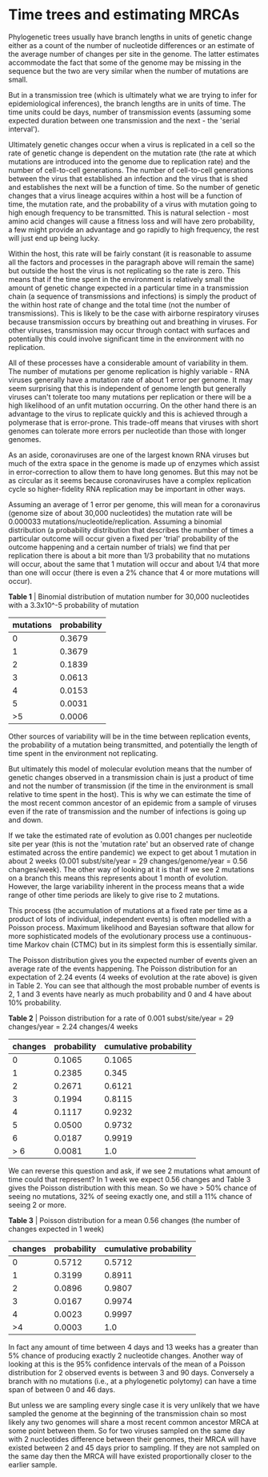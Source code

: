 # Time trees and estimating MRCAs

Phylogenetic trees usually have branch lengths in units of genetic change either as a count of the number of nucleotide differences or an estimate of the average number of changes per site in the genome. The latter estimates accommodate the fact that some of the genome may be missing in the sequence but the two are very similar when the number of mutations are small.

But in a transmission tree (which is ultimately what we are trying to infer for epidemiological inferences), the branch lengths are in units of time. The time units could be days, number of transmission events (assuming some expected duration between one transmission and the next - the 'serial interval').

Ultimately genetic changes occur when a virus is replicated in a cell so the rate of genetic change is dependent on the mutation rate (the rate at which mutations are introduced into the genome due to replication rate) and the number of cell-to-cell generations. The number of cell-to-cell generations between the virus that established an infection and the virus that is shed and establishes the next will be a function of time. So the number of genetic changes that a virus lineage acquires within a host will be a function of time, the mutation rate, and the probability of a virus with mutation going to high enough frequency to be transmitted. This is natural selection - most amino acid changes will cause a fitness loss and will have zero probability, a few might provide an advantage and go rapidly to high frequency, the rest will just end up being lucky.

Within the host, this rate will be fairly constant (it is reasonable to assume all the factors and processes in the paragraph above will remain the same) but outside the host the virus is not replicating so the rate is zero. This means that if the time spent in the environment is relatively small the amount of genetic change expected in a particular time in a transmission chain (a sequence of transmissions and infections) is simply the product of the within host rate of change and the total time (not the number of transmissions). This is likely to be the case with airborne respiratory viruses because transmission occurs by breathing out and breathing in viruses. For other viruses, transmission may occur through contact with surfaces and potentially this could involve significant time in the environment with no replication.

All of these processes have a considerable amount of variability in them. The number of mutations per genome replication is highly variable - RNA viruses generally have a mutation rate of about 1 error per genome. It may seem surprising that this is independent of genome length but generally viruses can't tolerate too many mutations per replication or there will be a high likelihood of an unfit mutation occurring. On the other hand there is an advantage to the virus to replicate quickly and this is achieved through a polymerase that is error-prone. This trade-off means that viruses with short genomes can tolerate more errors per nucleotide than those with longer genomes.

As an aside, coronaviruses are one of the largest known RNA viruses but much of the extra space in the genome is made up of enzymes which assist in error-correction to allow them to have long genomes. But this may not be as circular as it seems because coronaviruses have a complex replication cycle so higher-fidelity RNA replication may be important in other ways.

Assuming an average of 1 error per genome, this will mean for a coronavirus (genome size of about 30,000 nucleotides) the mutation rate will be 0.000033 mutations/nucleotide/replication. Assuming a binomial distribution (a probability distribution that describes the number of times a particular outcome will occur given a fixed per 'trial' probability of the outcome happening and a certain number of trials) we find that per replication there is about a bit more than 1/3 probability that no mutations will occur, about the same that 1 mutation will occur and about 1/4 that more than one will occur (there is even a 2% chance that 4 or more mutations will occur).

**Table 1** | Binomial distribution of mutation number for 30,000 nucleotides with a 3.3x10^-5 probability of mutation

|mutations|probability|
| --- | --- |
|0|0.3679|
|1|0.3679|
|2|0.1839|
|3|0.0613|
|4|0.0153|
|5|0.0031|
|>5|0.0006|

Other sources of variability will be in the time between replication events, the probability of a mutation being transmitted, and potentially the length of time spent in the environment not replicating.

But ultimately this model of molecular evolution means that the number of genetic changes observed in a transmission chain is just a product of time and not the number of transmission (if the time in the environment is small relative to time spent in the host). This is why we can estimate the time of the most recent common ancestor of an epidemic from a sample of viruses even if the rate of transmission and the number of infections is going up and down.

If we take the estimated rate of evolution as 0.001 changes per nucleotide site per year (this is not the 'mutation rate' but an observed rate of change estimated across the entire pandemic) we expect to get about 1 mutation in about 2 weeks (0.001 subst/site/year = 29 changes/genome/year = 0.56 changes/week). The other way of looking at it is that if we see 2 mutations on a branch this means this represents about 1 month of evolution. However, the large variability inherent in the process means that a wide range of other time periods are likely to give rise to 2 mutations.

This process (the accumulation of mutations at a fixed rate per time as a product of lots of individual, independent events) is often modelled with a Poisson process. Maximum likelihood and Bayesian software that allow for more sophisticated models of the evolutionary process use a continuous-time Markov chain (CTMC) but in its simplest form this is essentially similar.

The Poisson distribution gives you the expected number of events given an average rate of the events happening. The Poisson distribution for an expectation of 2.24 events (4 weeks of evolution at the rate above) is given in Table 2. You can see that although the most probable number of events is 2, 1 and 3 events have nearly as much probability and 0 and 4 have about 10% probability.

**Table 2** | Poisson distribution for a rate of 0.001 subst/site/year = 29 changes/year = 2.24 changes/4 weeks

|changes|probability|cumulative probability|
| --- | --- | --- |
|0|0.1065|0.1065|
|1|0.2385|0.345|
|2|0.2671|0.6121|
|3|0.1994|0.8115|
|4|0.1117|0.9232|
|5|0.0500|0.9732|
|6|0.0187|0.9919|
|> 6|0.0081|1.0|

We can reverse this question and ask, if we see 2 mutations what amount of time could that represent? In 1 week we expect 0.56 changes and Table 3 gives the Poisson distribution with this mean. So we have > 50% chance of seeing no mutations, 32% of seeing exactly one, and still a 11% chance of seeing 2 or more.

**Table 3** | Poisson distribution for a mean 0.56 changes (the number of changes expected in 1 week)

|changes|probability|cumulative probability|
| --- | --- | --- |
|0|0.5712|0.5712|
|1|0.3199|0.8911|
|2|0.0896|0.9807|
|3|0.0167|0.9974|
|4|0.0023|0.9997|
|>4|0.0003|1.0|

In fact any amount of time between 4 days and 13 weeks has a greater than 5% chance of producing exactly 2 nucleotide changes. Another way of looking at this is the 95% confidence intervals of the mean of a Poisson distribution for 2 observed events is between 3 and 90 days. Conversely a branch with no mutations (i.e., at a phylogenetic polytomy) can have a time span of between 0 and 46 days.

But unless we are sampling every single case it is very unlikely that we have sampled the genome at the beginning of the transmission chain so most likely any two genomes will share a most recent common ancestor MRCA at some point between them. So for two viruses sampled on the same day with 2 nucleotides difference between their genomes, their MRCA will have existed between 2 and 45 days prior to sampling. If they are not sampled on the same day then the MRCA will have existed proportionally closer to the earlier sample.
